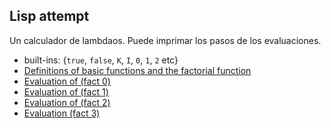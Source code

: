 ## Lisp attempt

Un calculador de lambdaos.
Puede imprimar los pasos de los evaluaciones.

* built-ins: {`true`, `false`, `K`, `I`, `0`, `1`, `2` etc}
* [Definitions of basic functions and the factorial function](https://github.com/h908714124/lisp-attempt/blob/master/src/clj/fact.clj)
* [Evaluation of (fact 0)](https://github.com/h908714124/lisp-attempt/blob/master/showcase/fact0.clj)
* [Evaluation of (fact 1)](https://github.com/h908714124/lisp-attempt/blob/master/showcase/fact1.clj)
* [Evaluation of (fact 2)](https://github.com/h908714124/lisp-attempt/blob/master/showcase/fact2.clj)
* [Evaluation (fact 3)](https://github.com/h908714124/lisp-attempt/blob/master/showcase/fact3.clj)
